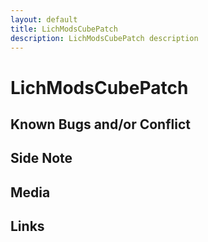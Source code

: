 ```yaml
---
layout: default
title: LichModsCubePatch
description: LichModsCubePatch description
---
```


# LichModsCubePatch

## Known Bugs and/or Conflict

## Side Note

## Media

## Links
